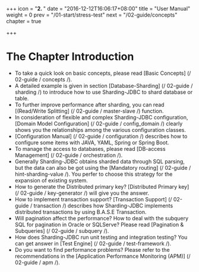 +++
icon = "<b>2. </b>"
date = "2016-12-12T16:06:17+08:00"
title = "User Manual"
weight = 0
prev = "/01-start/stress-test"
next = "/02-guide/concepts"
chapter = true

+++

# The Chapter Introduction

 - To take a quick look on basic concepts, please read [Basic Concepts] (/ 02-guide / concepts /).
 - A detailed example is given in section [Database-Sharding] (/ 02-guide / sharding /) to introduce how to use Sharding-JDBC to shard database or table.
 - To further improve performance after sharding, you can read [(Read/Write Splitting] (/ 02-guide / master-slave /) function.
 - In consideration of flexible and complex Sharding-JDBC configuration, [Domain Model Configuration] (/ 02-guide / config_domain /) clearly shows you the relationships among the various configuration classes.
 - [Configuration Manual] (/ 02-guide / configuration /) describes how to configure some items with JAVA, YAML, Spring or Spring Boot.
 - To manage the access to databases, please read [DB-access Management] (/ 02-guide / orchestration /).
 - Generally Sharding-JDBC obtains sharded data through SQL parsing, but the data can also be got using the [Mandatory routing] (/ 02-guide / hint-sharding-value /). You perfer to choose this strategy for the expansion of existing system.
 - How to generate the Distributed primary key? [Distributed Primary key] (/ 02-guide / key-generator /) will give you the answer.
 - How to implement transaction support? [Transaction Support] (/ 02-guide / transaction /) describes how Sharding-JDBC implements distributed transactions by using B.A.S.E Transaction.
 - Will pagination affect the performance? How to deal with the subquery SQL for pagination in Oracle or SQLServe? Please read [Pagination & Subqueries] (/ 02-guide / subquery /).
 - How does Sharding-JDBC run unit testing and integration testing? You can get answer in [Test Engine] (/ 02-guide / test-framework /).
 - Do you want to find performance problems? Please refer to the recommendations in the [Application Performance Monitoring (APM)] (/ 02-guide / apm /).